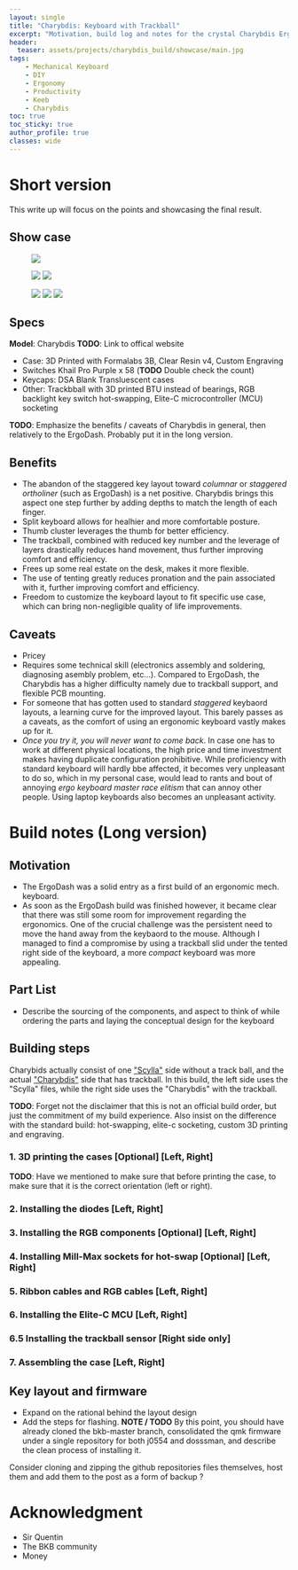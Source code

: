 ```yaml
---
layout: single
title: "Charybdis: Keyboard with Trackball"
excerpt: "Motivation, build log and notes for the crystal Charybdis Ergonomic Mechanical Keyboard with Trackball"
header:
  teaser: assets/projects/charybdis_build/showcase/main.jpg
tags:
    - Mechanical Keyboard
    - DIY
    - Ergonomy
    - Productivity
    - Keeb
    - Charybdis
toc: true
toc_sticky: true
author_profile: true
classes: wide
---
```


# Short version

This write up will focus on the points and showcasing the final result.

## Show case

<figure class="one">
    <a href="/assets/projects/charybdis_build/showcase/main.jpg"><img src="/assets/projects/charybdis_build/showcase/main.jpg"></a>
</figure>
<figure class="half">
    <a href="/assets/projects/charybdis_build/showcase/main.jpg"><img src="/assets/projects/charybdis_build/showcase/main.jpg"></a>
    <a href="/assets/projects/charybdis_build/showcase/main.jpg"><img src="/assets/projects/charybdis_build/showcase/main.jpg"></a>
</figure>
<figure class="third">
    <a href="/assets/projects/charybdis_build/showcase/main.jpg"><img src="/assets/projects/charybdis_build/showcase/main.jpg"></a>
    <a href="/assets/projects/charybdis_build/showcase/main.jpg"><img src="/assets/projects/charybdis_build/showcase/main.jpg"></a>
    <a href="/assets/projects/charybdis_build/showcase/main.jpg"><img src="/assets/projects/charybdis_build/showcase/main.jpg"></a>
</figure>

## Specs
__Model__: Charybdis __TODO__: Link to offical website
- Case: 3D Printed with Formalabs 3B, Clear Resin v4, Custom Engraving
- Switches Khail Pro Purple x 58 (__TODO__ Double check the count)
- Keycaps: DSA Blank Transluescent cases
- Other: Trackbball with 3D printed BTU instead of bearings, RGB backlight key switch hot-swapping, Elite-C microcontroller (MCU) socketing


__TODO__: Emphasize the benefits / caveats of Charybdis in general, then relatively to the ErgoDash. Probably put it in the long version.

## Benefits
- The abandon of the staggered key layout toward _columnar_ or _staggered ortholiner_ (such as ErgoDash) is a net positive. Charybdis brings this aspect one step further by adding depths to match the length of each finger.
- Split keyboard allows for healhier and more comfortable posture.
- Thumb cluster leverages the thumb for better efficiency.
- The trackball, combined with reduced key number and the leverage of layers drastically reduces hand movement, thus further improving comfort and efficiency.
- Frees up some real estate on the desk, makes it more flexible.
- The use of tenting greatly reduces pronation and the pain associated with it, further improving comfort and efficiency.
- Freedom to customize the keyboard layout to fit specific use case, which can bring non-negligible quality of life improvements.

## Caveats
- Pricey
- Requires some technical skill (electronics assembly and soldering, diagnosing asembly problem, etc...). Compared to ErgoDash, the Charybdis has a higher difficulty namely due to trackball support, and flexible PCB mounting.
- For someone that has gotten used to standard _staggered_ keybaord layouts, a learning curve for the improved layout. This barely passes as a caveats, as the comfort of using an ergonomic keyboard vastly makes up for it.
- _Once you try it, you will never want to come back_. In case one has to work at different physical locations, the high price and time investment makes having duplicate configuration prohibitive. While proficiency with standard keyboard will hardly bbe affected, it becomes very unpleasant to do so, which in my personal case, would lead to rants and bout of annoying _ergo keyboard master race elitism_ that can annoy other people. Using laptop keyboards also becomes an unpleasant activity.

# Build notes (Long version)

## Motivation

- The ErgoDash was a solid entry as a first build of an ergonomic mech. keyboard.
- As soon as the ErgoDash build was finished however, it became clear that there was still some room for improvement regarding the ergonomics. One of the crucial challenge was the persistent need to move the hand away from the keybaord to the mouse. Although I managed to find a compromise by using a trackball slid under the tented right side of the keyboard, a more _compact_ keyboard was more appealing.

## Part List

- Describe the sourcing of the components, and aspect to think of while ordering the parts and laying the conceptual design for the keyboard

## Building steps

Charybids actually consist of one ["Scylla"]() side without a track ball, and the actual ["Charybdis"]() side that has trackball.
In this build, the left side uses the "Scylla" files, while the right side uses the "Charybdis" with the trackball.

__TODO__: Forget not the disclaimer that this is not an official build order, but just the commitment of my build experience.
Also insist on the difference with the standard build: hot-swapping, elite-c socketing, custom 3D printing and engraving.

### 1. 3D printing the cases [Optional] [Left, Right]

**TODO**: Have we mentioned to make sure that before printing the case, to make sure that it is the correct orientation (left or right).

### 2. Installing the diodes [Left, Right]

### 3. Installing the RGB components [Optional] [Left, Right]

### 4. Installing Mill-Max sockets for hot-swap [Optional] [Left, Right]

### 5. Ribbon cables and RGB cables [Left, Right]

### 6. Installing the Elite-C MCU [Left, Right]

### 6.5 Installing the trackball sensor [Right side only]

### 7. Assembling the case [Left, Right]

## Key layout and firmware 

- Expand on the rational behind the layout design
- Add the steps for flashing.
__NOTE / TODO__ By this point, you should have already cloned the bkb-master branch, consolidated the qmk firmware under a single repository for both j0554 and dosssman, and describe the clean process of installing it.

Consider cloning and zipping the github repositories files themselves, host them and add them to the post  as a form of backup ?

# Acknowledgment
- Sir Quentin
- The BKB community
- Money



